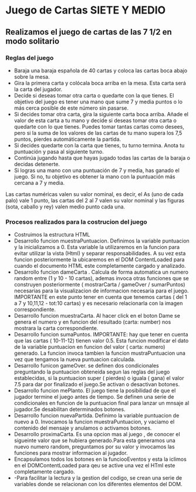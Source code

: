 # Juego de Cartas SIETE Y MEDIO

## Realizamos el juego de cartas de las 7 1/2 en modo solitario

### Reglas del juego

- Baraja una baraja española de 40 cartas y coloca las cartas boca abajo sobre la mesa.
- Gira la primera carta y colócala boca arriba en la mesa. Esta carta será la carta del jugador.
- Decide si deseas tomar otra carta o quedarte con la que tienes. El objetivo del juego es tener una mano que sume 7 y media puntos o lo más cerca posible de este número sin pasarse.
- Si decides tomar otra carta, gira la siguiente carta boca arriba. Añade el valor de esta carta a tu mano y decide si deseas tomar otra carta o quedarte con lo que tienes. Puedes tomar tantas cartas como desees, pero si la suma de los valores de las cartas de tu mano supera los 7,5 puntos, pierdes automáticamente la partida.
- Si decides quedarte con la carta que tienes, tu turno termina. Anota tu puntuación y pasa al siguiente turno.
- Continúa jugando hasta que hayas jugado todas las cartas de la baraja o decidas detenerte.
- Si logras una mano con una puntuación de 7 y media, has ganado el juego. Si no, tu objetivo es obtener la mano con la puntuación más cercana a 7 y media.

Las cartas numéricas valen su valor nominal, es decir, el As (uno de cada palo) vale 1 punto, las cartas del 2 al 7 valen su valor nominal y las figuras (sota, caballo y rey) valen medio punto cada una.

### Procesos realizados para la costrucion del juego

- Costruimos la estructura HTML
- Desarrollo funcion muestraPuntuacion. Definimos la variable puntuacion y la inicializamos a 0. Esta variable la utilizaremos en la funcion para evitar utilizar la vista (Html) y separar responsabilidades. A su vez esta funcion posteriormente la ubicaremos en el DOM ContentLoaded para cuando el documento HTML este completamente cargado y analizado.
- Desarrollo funcion dameCarta . Calcula de forma automatica un numero random entre (1 y 10 - 10 cartas), ademas invoca otras funciones que se construyen posteriormente ( mostrarCarta / gameOver / sumarPuntos) necesarias para la visualizacion de informacion necesaria para el juego. IMPORTANTE en este punto tener en cuenta que tenemos cartas ( del 1 a 7 y 10,11,12 - tot:10 cartas) y es necesario relacionarla con la imagen correspondiente.
- Desarrollo funcion muestraCarta. Al hacer click en el boton Dame se genera el numero y en funcion del resultado (carta: number) nos mostrara la carta correspondiente.
- Desarrollo funcion sumaPuntos. IMPORTANTE: hay que tener en cuenta que las cartas ( 10-11-12) tienen valor 0.5. Esta funcion modificar el dato de la variable puntuacion en funcion del valor ( carta: numero) generado. La funcion invoca tambien la funcion mustraPuntuacion una vez que tengamos la nueva puntuacion calculada.
- Desarrollo funicon gameOver. se definen dos condicionales preguntando la puntuacion obteneida segun las reglas del juego establecidas, si la puntuacion super ( pierdes) o iguala ( gana) el valor 7.5 para dar por finalizado el juego.Se activan o desactivan botones.
- Desarrollo funcion mePlanto. El juego tiene la posibilidad de que el jugador termine el juego antes de tiempo. Se definen una serie de condicionales en funcion de la puntuacion final para lanzar un mnsaje al jugador.Se desabilitan determinados botones.
- Desarrollo funcion nuevaPartida. Definimo la variable puntuacion de nuevo a 0. Invocamos la funcion muestraPuntuacion, y vaciamo el contenido del mensaje y anulamos o activamos botones.
- Desarrollo proximaCarta. Es una opcion mas al juego , de conocer el sigueinte valor que se hubiera generado.Para esta generamos una nuevo numero random, preguntamos por su valor y invocamos las funciones para mostrar informacion al jugador.
- Encapsulamos todos los botones en la funciooEventos y esta la iclimos en el DOMContentLoaded para qeu se active una vez el HTml este completamente cargado.
- -Para facilitar la lectura y la gestion del codigo, se crean una serie de variables donde se relacionan con los diferentes elementos del DOM.
